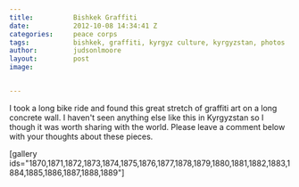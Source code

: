 ```yaml
---
title:			Bishkek Graffiti
date:			2012-10-08 14:34:41 Z
categories:		peace corps
tags:			bishkek, graffiti, kyrgyz culture, kyrgyzstan, photos
author:			judsonlmoore
layout:			post
image:			


---
```


I took a long bike ride and found this great stretch of graffiti art on a long concrete wall. I haven't seen anything else like this in Kyrgyzstan so I though it was worth sharing with the world. Please leave a comment below with your thoughts about these pieces.

[gallery ids="1870,1871,1872,1873,1874,1875,1876,1877,1878,1879,1880,1881,1882,1883,1884,1885,1886,1887,1888,1889"]
